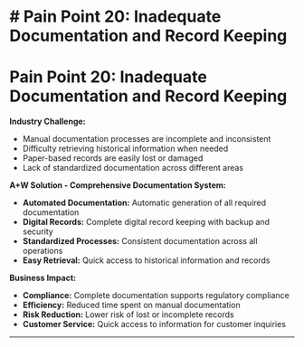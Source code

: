 # # Pain Point 20: Inadequate Documentation and Record Keeping

# Pain Point 20: Inadequate Documentation and Record Keeping
**Industry Challenge:**
- Manual documentation processes are incomplete and inconsistent
- Difficulty retrieving historical information when needed
- Paper-based records are easily lost or damaged
- Lack of standardized documentation across different areas

**A+W Solution - Comprehensive Documentation System:**
- **Automated Documentation:** Automatic generation of all required documentation
- **Digital Records:** Complete digital record keeping with backup and security
- **Standardized Processes:** Consistent documentation across all operations
- **Easy Retrieval:** Quick access to historical information and records

**Business Impact:**
- **Compliance:** Complete documentation supports regulatory compliance
- **Efficiency:** Reduced time spent on manual documentation
- **Risk Reduction:** Lower risk of lost or incomplete records
- **Customer Service:** Quick access to information for customer inquiries

---

